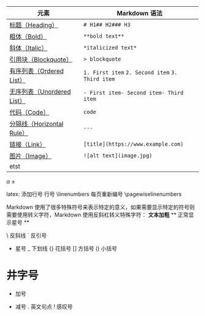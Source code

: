| 元素 |Markdown 语法|
|---|---|
| [标题（Heading）](https://markdown.com.cn/basic-syntax/headings.html) | `# H1## H2### H3`                                |
| [粗体（Bold）](https://markdown.com.cn/basic-syntax/bold.html) | `**bold text**`                                  |
| [斜体（Italic）](https://markdown.com.cn/basic-syntax/italic.html) | `*italicized text*`                              |
| [引用块（Blockquote）](https://markdown.com.cn/basic-syntax/blockquotes.html) | `> blockquote`                                   |
| [有序列表（Ordered List）](https://markdown.com.cn/basic-syntax/ordered-lists.html) | `1. First item` `2. Second item` `3. Third item` |
| [无序列表（Unordered List）](https://markdown.com.cn/basic-syntax/unordered-lists.html) | `- First item- Second item- Third item`          |
| [代码（Code）](https://markdown.com.cn/basic-syntax/code.html) | ``code``                                         |
| [分隔线（Horizontal Rule）](https://markdown.com.cn/basic-syntax/horizontal-rules.html) | `---`                                            |
| [链接（Link）](https://markdown.com.cn/basic-syntax/links.html) | `[title](https://www.example.com)`               |
| [图片（Image）](https://markdown.com.cn/basic-syntax/images.html) | `![alt text](image.jpg)` |
| etst | |

 






$\alpha$
$\pm$

latex: 添加行号
行号
\linenumbers
每页重新编号
\pagewiselinenumbers


Markdown 使用了很多特殊符号来表示特定的意义，如果需要显示特定的符号则需要使用转义字符，Markdown 使用反斜杠转义特殊字符：
**文本加粗** 
\*\* 正常显示星号 \*\*

\   反斜线
`   反引号
*   星号
_   下划线
{}  花括号
[]  方括号
()  小括号
#   井字号
+   加号
-   减号
.   英文句点
!   感叹号